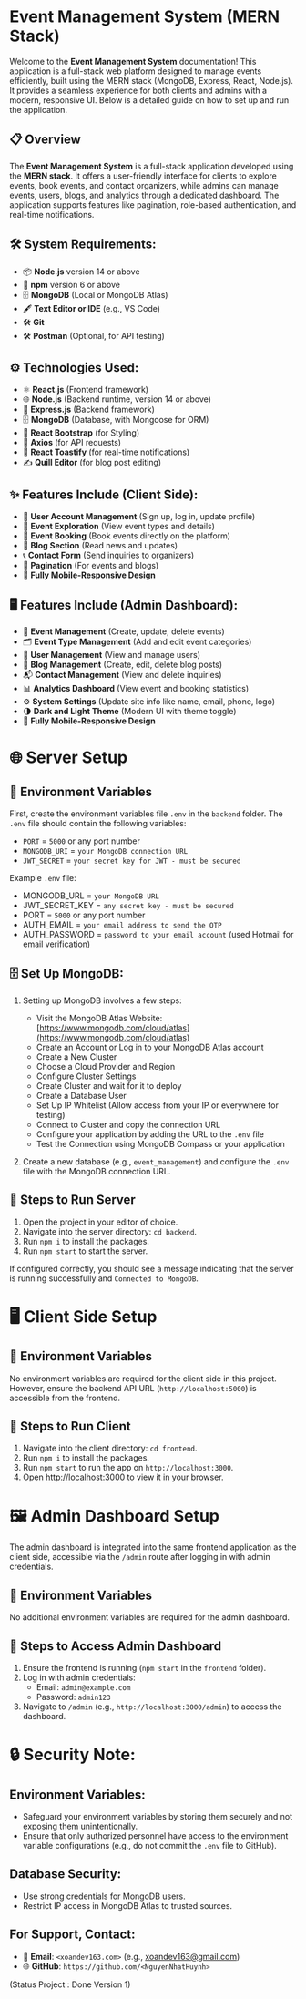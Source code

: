 # Event Management System (MERN Stack)

Welcome to the **Event Management System** documentation! This application is a full-stack web platform designed to manage events efficiently, built using the MERN stack (MongoDB, Express, React, Node.js). It provides a seamless experience for both clients and admins with a modern, responsive UI. Below is a detailed guide on how to set up and run the application.

## 📋 Overview

The **Event Management System** is a full-stack application developed using the **MERN stack**. It offers a user-friendly interface for clients to explore events, book events, and contact organizers, while admins can manage events, users, blogs, and analytics through a dedicated dashboard. The application supports features like pagination, role-based authentication, and real-time notifications.

## 🛠️ System Requirements:
- 📦 **Node.js** version 14 or above
- 🔄 **npm** version 6 or above
- 🗄️ **MongoDB** (Local or MongoDB Atlas)
- 🖋️ **Text Editor or IDE** (e.g., VS Code)
- 🛠️ **Git**
- 🛠️ **Postman** (Optional, for API testing)

## ⚙️ Technologies Used:
- ⚛️ **React.js** (Frontend framework)
- 🌐 **Node.js** (Backend runtime, version 14 or above)
- 🚀 **Express.js** (Backend framework)
- 🗄️ **MongoDB** (Database, with Mongoose for ORM)
- 🎨 **React Bootstrap** (for Styling)
- 🔗 **Axios** (for API requests)
- 🔔 **React Toastify** (for real-time notifications)
- ✍️ **Quill Editor** (for blog post editing)

## ✨ Features Include (Client Side):
- 👤 **User Account Management** (Sign up, log in, update profile)
- 📅 **Event Exploration** (View event types and details)
- 📝 **Event Booking** (Book events directly on the platform)
- 📰 **Blog Section** (Read news and updates)
- 📞 **Contact Form** (Send inquiries to organizers)
- 🔢 **Pagination** (For events and blogs)
- 📱 **Fully Mobile-Responsive Design**

## 🖥️ Features Include (Admin Dashboard):
- 📅 **Event Management** (Create, update, delete events)
- 🗂️ **Event Type Management** (Add and edit event categories)
- 👥 **User Management** (View and manage users)
- 📰 **Blog Management** (Create, edit, delete blog posts)
- 📬 **Contact Management** (View and delete inquiries)
- 📊 **Analytics Dashboard** (View event and booking statistics)
- ⚙️ **System Settings** (Update site info like name, email, phone, logo)
- 🌗 **Dark and Light Theme** (Modern UI with theme toggle)
- 📱 **Fully Mobile-Responsive Design**

# 🌐 Server Setup

## 🔑 Environment Variables
First, create the environment variables file `.env` in the `backend` folder. The `.env` file should contain the following variables:

- `PORT` = `5000` or any port number
- `MONGODB_URI` = `your MongoDB connection URL`
- `JWT_SECRET` = `your secret key for JWT - must be secured`

Example `.env` file:
- MONGODB_URL = `your MongoDB URL`
- JWT_SECRET_KEY = `any secret key - must be secured`
- PORT = `5000` or any port number
- AUTH_EMAIL = `your email address to send the OTP`
- AUTH_PASSWORD = `password to your email account` (used Hotmail for email verification)



## 🗄️ Set Up MongoDB:
1. Setting up MongoDB involves a few steps:
    - Visit the MongoDB Atlas Website: [https://www.mongodb.com/cloud/atlas](https://www.mongodb.com/cloud/atlas)
    - Create an Account or Log in to your MongoDB Atlas account
    - Create a New Cluster
    - Choose a Cloud Provider and Region
    - Configure Cluster Settings
    - Create Cluster and wait for it to deploy
    - Create a Database User
    - Set Up IP Whitelist (Allow access from your IP or everywhere for testing)
    - Connect to Cluster and copy the connection URL
    - Configure your application by adding the URL to the `.env` file
    - Test the Connection using MongoDB Compass or your application

2. Create a new database (e.g., `event_management`) and configure the `.env` file with the MongoDB connection URL.

## 🚀 Steps to Run Server
1. Open the project in your editor of choice.
2. Navigate into the server directory: `cd backend`.
3. Run `npm i` to install the packages.
4. Run `npm start` to start the server.

If configured correctly, you should see a message indicating that the server is running successfully and `Connected to MongoDB`.

# 🖥️ Client Side Setup

## 🔑 Environment Variables
No environment variables are required for the client side in this project. However, ensure the backend API URL (`http://localhost:5000`) is accessible from the frontend.

## 🚀 Steps to Run Client
1. Navigate into the client directory: `cd frontend`.
2. Run `npm i` to install the packages.
3. Run `npm start` to run the app on `http://localhost:3000`.
4. Open [http://localhost:3000](http://localhost:3000) to view it in your browser.

# 🖼️ Admin Dashboard Setup
The admin dashboard is integrated into the same frontend application as the client side, accessible via the `/admin` route after logging in with admin credentials.

## 🔑 Environment Variables
No additional environment variables are required for the admin dashboard.

## 🚀 Steps to Access Admin Dashboard
1. Ensure the frontend is running (`npm start` in the `frontend` folder).
2. Log in with admin credentials:
   - Email: `admin@example.com`
   - Password: `admin123`
3. Navigate to `/admin` (e.g., `http://localhost:3000/admin`) to access the dashboard.

# 🔒 Security Note:

## Environment Variables:
- Safeguard your environment variables by storing them securely and not exposing them unintentionally.
- Ensure that only authorized personnel have access to the environment variable configurations (e.g., do not commit the `.env` file to GitHub).

## Database Security:
- Use strong credentials for MongoDB users.
- Restrict IP access in MongoDB Atlas to trusted sources.

## For Support, Contact:
- 📧 **Email**: `<xoandev163.com>` (e.g., xoandev163@gmail.com)
- 🌐 **GitHub**: `https://github.com/<NguyenNhatHuynh>`

(Status Project : Done Version 1)
